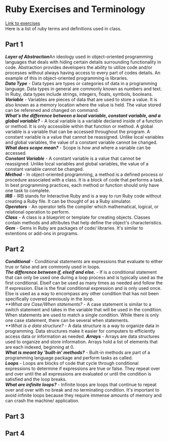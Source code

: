 
# Ruby Exercises and Terminology 
[Link to exercises](https://github.com/cruzgerman216/CodeLabs-Ruby-on-Rails-Exercises) <br>
Here is a list of ruby terms and definitions used in class.

## Part 1 
<em>**Layer of Abstraction**</em>An ideology used in object-oriented programming languages that deals with hiding certain details surrounding functionality in code. Abstraction provides developers the ability to utilize code and/or processes without always having access to every part of codes details. An example of this in object-oriented programming is libraries. <br>
<em>**Data Type**</em> - Data types are types or categories of data in a programming language. Data types in general are commonly known as numbers and text. In Ruby, data types include strings, integers, floats, symbols, booleans. <br>
<em>**Variable**</em> - Variables are pieces of data that are used to store a value. It is also known as a memory location where the value is held. The value stored can be referened and changed on command. <br>
<em>**What's the difference between a local variable, constant variable, and a global variable?**</em> - A local variable is a variable declared inside of a function or method. It is only accessible within that function or method. A global variable is a variable that can be accessed throughout the program. A constant variable is a value that cannot be reassigned. Unlike local variables and global variables, the value of a constant variable cannot be changed. <br>
<em>**What does scope mean?**</em> - Scope is how and where a variable can be accessed. <br>
<em>**Constant Variable**</em> - A constant variable is a value that cannot be reassigned. Unlike local variables and global variables, the value of a constant variable cannot be changed. <br>
<em>**Method**</em> - In object-oriented programming, a method is a defined process or procedure associated with a class. It is a block of code that performs a task. In best programming practices, each method or function should only have one task to complete. <br>
<em>**IRB**</em> - IRB stands for Interactive Ruby and is a way to run Ruby code without creating a Ruby file. It can be thought of as a Ruby simulator. <br>
<em>**Operators**</em> - An operator tells the compiler which mathematical, logical, or relational operation to perform. <br>
<em>**Class**</em> - A class is a blueprint or template for creating objects. Classes contain methods and attributes that help define the object's characteristics. <br>
<em>**Gem**</em> - Gems in Ruby are packages of code/ libraries. It's similar to extentions or add-ons in programs. <br>

## Part 2
<em>**Conditional**</em> - Conditional statements are expressions that evaluate to either true or false and are commonly used in loops. <br>
<em>**The difference between if, elseif and else.**</em> - If is a conditional statement that can only be used one during a loop process and is typically used as the first conditional. Elseif can be used as many times as needed and follow the If expression. Else is the final conditional expression and is only used once. Else is used as a way to encompass any other condition that has not been specifically covered previously in the loop. <br>
<em>**What are Case/When statements? </em> - A case statement is similar to a switch statement and takes in the variable that will be used in the condition. When statements are used to match a single condition. While there is only one case statement, there can be several when statements.  <br>
<em>**What is a data structure? </em> - A data structure is a way to organize data in programming. Data structures make it easier for computers to efficiently access data or information as needed.  <rb>
<em>**Arrays**</em> - Arrays are data structures used to organize and store information. Arrays hold a list of elements that are each indexed, beginning at 0. <br>
<em>**What is meant by 'built-in' methods?**</em> - Built-in methods are part of a programming language package and perform tasks as called. <br>
<em>**Loops**</em> - Loops are blocks of code that cycle through conditional expressions to determine if expressions are true or false. They repeat over and over until the all expressions are evaluated or until the condition is satisfied and the loop breaks. <br>
<em>**What are infinite loops?**</em> - Infinite loops are loops that continue to repeat over and over with no break and no terminating condition. It's important to avoid infinite loops because they require immense amounts of memory and can crash the machine/ application.  <br>

## Part 3

## Part 4





